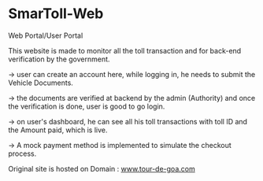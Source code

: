 # SmarToll-Web
Web Portal/User Portal


This website is made to monitor all the toll transaction and for back-end verification by the government.

-> user can create an account here, while logging in, he needs to submit the Vehicle Documents.

-> the documents are verified at backend by the admin (Authority) and once the verification is done, user is good to go login.

-> on user's dashboard, he can see all his toll transactions with toll ID and the Amount paid, which is live.

-> A mock payment method is implemented to simulate the checkout process.

Original site is hosted on Domain : www.tour-de-goa.com
